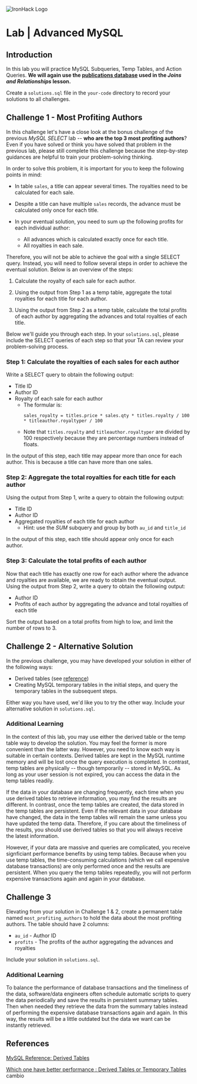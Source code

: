 ![IronHack Logo](https://s3-eu-west-1.amazonaws.com/ih-materials/uploads/upload_d5c5793015fec3be28a63c4fa3dd4d55.png)

# Lab | Advanced MySQL

## Introduction

In this lab you will practice MySQL Subqueries, Temp Tables, and Action Queries. **We will again use the [publications database](https://s3-eu-west-1.amazonaws.com/ih-materials/uploads/data-static/data/module-1/publications.sql.zip) used in the *Joins and Relationships* lesson.**

Create a `solutions.sql` file in the `your-code` directory to record your solutions to all challenges.

## Challenge 1 - Most Profiting Authors

In this challenge let's have a close look at the bonus challenge of the previous *MySQL SELECT* lab -- **who are the top 3 most profiting authors**? Even if you have solved or think you have solved that problem in the previous lab, please still complete this challenge because the step-by-step guidances are helpful to train your problem-solving thinking.

In order to solve this problem, it is important for you to keep the following points in mind:

* In table `sales`, a title can appear several times. The royalties need to be calculated for each sale.

* Despite a title can have multiple `sales` records, the advance must be calculated only once for each title.

* In your eventual solution, you need to sum up the following profits for each individual author:
    * All advances which is calculated exactly once for each title.
    * All royalties in each sale.

Therefore, you will not be able to achieve the goal with a single SELECT query. Instead, you will need to follow several steps in order to achieve the eventual solution. Below is an overview of the steps:

1. Calculate the royalty of each sale for each author.

1. Using the output from Step 1 as a temp table, aggregate the total royalties for each title for each author.

1. Using the output from Step 2 as a temp table, calculate the total profits of each author by aggregating the advances and total royalties of each title.

Below we'll guide you through each step. In your `solutions.sql`, please include the SELECT queries of each step so that your TA can review your problem-solving process.

### Step 1: Calculate the royalties of each sales for each author

Write a SELECT query to obtain the following output:

* Title ID
* Author ID
* Royalty of each sale for each author
    * The formular is:
        ```
        sales_royalty = titles.price * sales.qty * titles.royalty / 100 * titleauthor.royaltyper / 100
        ```
    * Note that `titles.royalty` and `titleauthor.royaltyper` are divided by 100 respectively because they are percentage numbers instead of floats.

In the output of this step, each title may appear more than once for each author. This is because a title can have more than one sales.

### Step 2: Aggregate the total royalties for each title for each author

Using the output from Step 1, write a query to obtain the following output:

* Title ID
* Author ID
* Aggregated royalties of each title for each author
    * Hint: use the *SUM* subquery and group by both `au_id` and `title_id`

In the output of this step, each title should appear only once for each author.

### Step 3: Calculate the total profits of each author

Now that each title has exactly one row for each author where the advance and royalties are available, we are ready to obtain the eventual output. Using the output from Step 2, write a query to obtain the following output:

* Author ID
* Profits of each author by aggregating the advance and total royalties of each title

Sort the output based on a total profits from high to low, and limit the number of rows to 3.

## Challenge 2 - Alternative Solution

In the previous challenge, you may have developed your solution in either of the following ways:

* Derived tables (see [reference](https://dev.mysql.com/doc/refman/8.0/en/derived-tables.html))
* Creating MySQL temporary tables in the initial steps, and query the temporary tables in the subsequent steps.

Either way you have used, we'd like you to try the other way. Include your alternative solution in `solutions.sql`.

### Additional Learning

In the context of this lab, you may use either the derived table or the temp table way to develop the solution. You may feel the former is more convenient than the latter way. However, you need to know each way is suitable in certain contexts. Derived tables are kept in the MySQL runtime memory and will be lost once the query execution is completed. In contrast, temp tables are physically -- though temporarily -- stored in MySQL. As long as your user session is not expired, you can access the data in the temp tables readily. 

If the data in your database are changing frequently, each time when you use derived tables to retrieve information, you may find the results are different. In contrast, once the temp tables are created, the data stored in the temp tables are persistent. Even if the relevant data in your database have changed, the data in the temp tables will remain the same unless you have updated the temp data. Therefore, if you care about the timeliness of the results, you should use derived tables so that you will always receive the latest information.

However, if your data are massive and queries are complicated, you receive signficiant performance benefits by using temp tables. Because when you use temp tables, the time-consuming calculations (which we call expensive database transactions) are only performed once and the results are persistent. When you query the temp tables repeatedly, you will not perform expensive transactions again and again in your database.

## Challenge 3

Elevating from your solution in Challenge 1 & 2, create a permanent table named `most_profiting_authors` to hold the data about the most profiting authors. The table should have 2 columns:

* `au_id` - Author ID
* `profits` - The profits of the author aggregating the advances and royalties

Include your solution in `solutions.sql`.

### Additional Learning

To balance the performance of database transactions and the timeliness of the data, software/data engineers often schedule automatic scripts to query the data periodically and save the results in persistent summary tables. Then when needed they retrieve the data from the summary tables instead of performing the expensive database transactions again and again. In this way, the results will be a little outdated but the data we want can be instantly retrieved.

## References

[MySQL Reference: Derived Tables](https://dev.mysql.com/doc/refman/8.0/en/derived-tables.html)

[Which one have better performance : Derived Tables or Temporary Tables](https://stackoverflow.com/questions/2326395/which-one-have-better-performance-derived-tables-or-temporary-tables)
cambio
